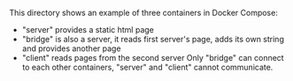This directory shows an example of three containers in Docker Compose:
- "server" provides a static html page
- "bridge" is also a server, it reads first server's page, adds its own string and provides another page
- "client" reads pages from the second server
Only "bridge" can connect to each other containers, "server" and "client" cannot communicate.
